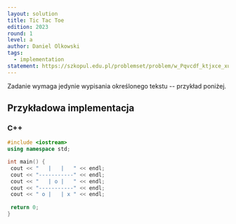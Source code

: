 ```yaml
---
layout: solution
title: Tic Tac Toe
edition: 2023
round: 1
level: a
author: Daniel Olkowski
tags:
  - implementation
statement: https://szkopul.edu.pl/problemset/problem/w_Pqvcdf_ktjxce_xuZqjuWF/site/
---
```


Zadanie wymaga jedynie wypisania określonego tekstu -- przykład poniżej.

## Przykładowa implementacja

### C++

```cpp
#include <iostream>
using namespace std;

int main() {
 cout << "   |   |   " << endl;
 cout << "-----------" << endl;
 cout << "   | o |   " << endl;
 cout << "-----------" << endl;
 cout << " o |   | x " << endl;
 
 return 0;
}
```
